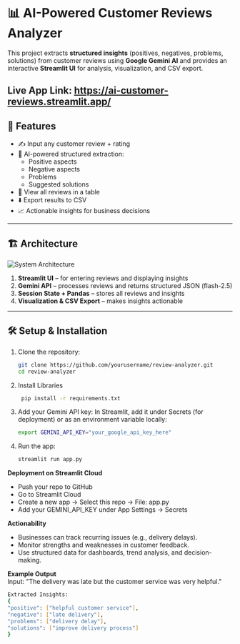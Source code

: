 # 📊 AI-Powered Customer Reviews Analyzer

This project extracts **structured insights** (positives, negatives, problems, solutions) from customer reviews using **Google Gemini AI** and provides an interactive **Streamlit UI** for analysis, visualization, and CSV export.

Live App Link: https://ai-customer-reviews.streamlit.app/
---

## 🚀 Features
- ✍️ Input any customer review + rating
- 🤖 AI-powered structured extraction:
  - Positive aspects
  - Negative aspects
  - Problems
  - Suggested solutions
- 📜 View all reviews in a table
- ⬇️ Export results to CSV
- 📈 Actionable insights for business decisions

---

## 🏗 Architecture
![System Architecture](architecture.png)

1. **Streamlit UI** – for entering reviews and displaying insights  
2. **Gemini API** – processes reviews and returns structured JSON  (flash-2.5)
3. **Session State + Pandas** – stores all reviews and insights  
4. **Visualization & CSV Export** – makes insights actionable  

---

## 🛠 Setup & Installation

1. Clone the repository:
   ```bash
   git clone https://github.com/yourusername/review-analyzer.git
   cd review-analyzer
2. Install Libraries
   ```bash
    pip install -r requirements.txt
4. Add your Gemini API key:
In Streamlit, add it under Secrets (for deployment) or as an environment variable locally:
   ```bash
   export GEMINI_API_KEY="your_google_api_key_here"
5. Run the app:
   ```bash
   streamlit run app.py

**Deployment on Streamlit Cloud**
* Push your repo to GitHub
* Go to Streamlit Cloud
* Create a new app → Select this repo → File: app.py
* Add your GEMINI_API_KEY under App Settings → Secrets
  
**Actionability**

* Businesses can track recurring issues (e.g., delivery delays).
* Monitor strengths and weaknesses in customer feedback.
* Use structured data for dashboards, trend analysis, and decision-making.

**Example Output**<br/>
Input:
"The delivery was late but the customer service was very helpful."
```bash
Extracted Insights:
{
"positive": ["helpful customer service"],
"negative": ["late delivery"],
"problems": ["delivery delay"],
"solutions": ["improve delivery process"]
}

